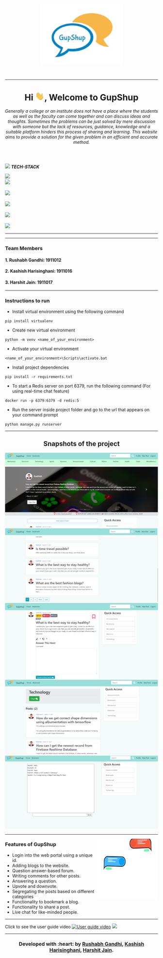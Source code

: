 

<p align="center">
  <img src="https://github.com/kashish1211/GUPSHUP/blob/master/gupshup/blog/static/blog/LOGO_PNG.png" height="200"/>
</p>
<br>


<hr>
<h1 align="center">Hi <img src="https://raw.githubusercontent.com/ABSphreak/ABSphreak/master/gifs/Hi.gif" width="30px">, Welcome to GupShup </h1>






<p align="center">
  <em>
    Generally a college or an institute does not have a place where the students as well as the faculty can come together and can discuss ideas and thoughts. Sometimes the problems can be just solved by mere discussion with someone but the lack of resources, guidance, knowledge and a suitable platform hinders this process of sharing and learning. This website aims to provide a solution for the given problem in an efficient and accurate method.
 
  </em> 

</p>

<br><br>
 

<img src="https://media.giphy.com/media/iY8CRBdQXODJSCERIr/giphy.gif" width="30px">&nbsp;***TECH-STACK***
<p align="left">
  
  <code><img height="50" src="https://github.com/uannabi/-/blob/master/resource/git.svg"></code>
  <code> <img height="50" src="https://www.vectorlogo.zone/logos/djangoproject/djangoproject-ar21.svg"> </code>
  <code> <img height="50" src="https://www.vectorlogo.zone/logos/docker/docker-ar21.svg"> </code>
  <code> <img height="50" src="https://github.com/uannabi/-/blob/master/resource/python-icon.svg"> </code>
  <code> <img height="50" src="https://www.vectorlogo.zone/logos/sqlite/sqlite-ar21.svg"> </code>
  <code> <img height="50" src="https://www.vectorlogo.zone/logos/javascript/javascript-ar21.svg"> </code>

  <hr>
  </p>
  
 ---
 
 ### Team Members
 #### 1. Rushabh Gandhi: 1911012
 #### 2. Kashish Harisinghani: 1911016
 #### 3. Harshit Jain: 1911017
 
---
 
 ### Instructions to run
 * Install virtual environment using the following command
 ```
 pip install virtualenv
```
* Create new virtual environment
```
python -m venv <name_of_your_environment>
```
* Activate your virtual environment
```
<name_of_your_environment>\Scripts\activate.bat
```
* Install project dependencies
```
pip install -r requirements.txt
```
* To start a Redis server on port 6379, run the following command (For using real-time chat feature)
```
docker run -p 6379:6379 -d redis:5
```
* Run the server inside project folder and go to the url that appears on your command prompt
```
python manage.py runserver
```
 
---
<h2 align="center">
Snapshots of the project
</h2>
  
![img](Screenshots/ss1.PNG)
![img](Screenshots/ss2.PNG)  
![img](Screenshots/ss3.PNG)  
![img](Screenshots/ss4.PNG)  
![img](Screenshots/ss5.PNG)  

---

<img align="right" width=200px height=200px alt="side_sticker" src="https://github.com/kashish1211/GUPSHUP/blob/master/Screenshots/giphchat.gif" />

### Features of GupShup
* Login into the web portal using a unique id.
* Adding blogs to the website.
* Question answer-based forum.
* Writing comments for other posts.
* Answering a question.
* Upvote and downvote.
* Segregating the posts based on different categories
* Functionality to bookmark a blog.
* Functionality to share a post.
* Live chat for like-minded people.
---
Click to see the user guide video
[![User guide video](https://media.sproutsocial.com/uploads/2020/10/Sprout-Guide-Get-Most-Out-of-Video-Featured-Image.svg)](https://drive.google.com/file/d/1KI7BdVSxiOW3bYIXvsrOzjFCfDHf7qBb/view?usp=sharing)
<img  src="https://drive.google.com/file/d/1KI7BdVSxiOW3bYIXvsrOzjFCfDHf7qBb/view?usp=sharing" />


---
<h3 align="center"><b>Developed with :heart: by <a href="https://github.com/rushabhgandhi13">Rushabh Gandhi</a>, <a href="https://github.com/kashish1211">Kashish Harisinghani</a>, <a href="https://github.com/HarshitJain28">Harshit Jain</a>.</b></h1>
